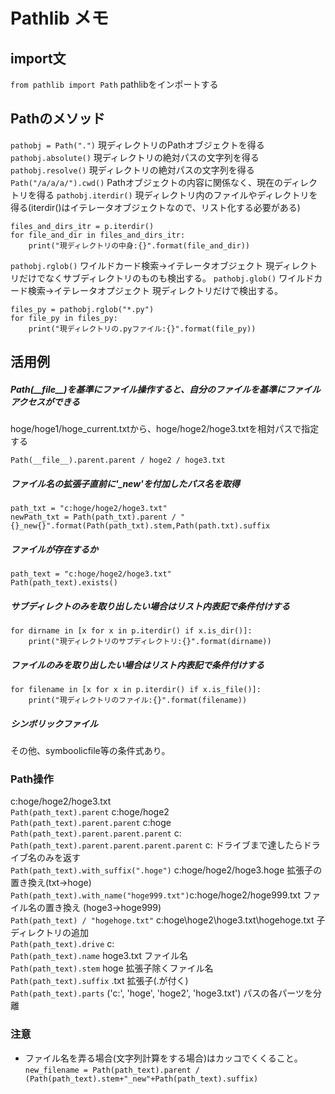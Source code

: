 # Pathlib メモ
## import文
`from pathlib import Path`  pathlibをインポートする
## Pathのメソッド
`pathobj = Path(".")`  現ディレクトリのPathオブジェクトを得る
`pathobj.absolute()` 現ディレクトリの絶対パスの文字列を得る
`pathobj.resolve()` 現ディレクトリの絶対パスの文字列を得る
`Path("/a/a/a/").cwd()` Pathオブジェクトの内容に関係なく、現在のディレクトリを得る
`pathobj.iterdir()` 現ディレクトリ内のファイルやディレクトリを得る(iterdir()はイテレータオブジェクトなので、リスト化する必要がある)
```
files_and_dirs_itr = p.iterdir()
for file_and_dir in files_and_dirs_itr:
    print("現ディレクトリの中身:{}".format(file_and_dir))
``` 
`pathobj.rglob()` ワイルドカード検索→イテレータオブジェクト 現ディレクトリだけでなくサブディレクトリのものも検出する。
`pathobj.glob()` ワイルドカード検索→イテレータオプジェクト 現ディレクトリだけで検出する。
```
files_py = pathobj.rglob("*.py")
for file_py in files_py:
    print("現ディレクトリの.pyファイル:{}".format(file_py))
```
## 活用例
##### Path(\_\_file\_\_)を基準にファイル操作すると、自分のファイルを基準にファイルアクセスができる
hoge/hoge1/hoge_current.txtから、hoge/hoge2/hoge3.txtを相対パスで指定する
```
Path(__file__).parent.parent / hoge2 / hoge3.txt
```
##### ファイル名の拡張子直前に'_new'を付加したパス名を取得
```
path_txt = "c:hoge/hoge2/hoge3.txt"
newPath_txt = Path(path_txt).parent / "{}_new{}".format(Path(path_txt).stem,Path(path.txt).suffix
```
##### ファイルが存在するか
```
path_text = "c:hoge/hoge2/hoge3.txt"
Path(path_text).exists()
```
##### サブディレクトのみを取り出したい場合はリスト内表記で条件付けする
```
for dirname in [x for x in p.iterdir() if x.is_dir()]:
    print("現ディレクトリのサブディレクトリ:{}".format(dirname))
```
##### ファイルのみを取り出したい場合はリスト内表記で条件付けする
```
for filename in [x for x in p.iterdir() if x.is_file()]:
    print("現ディレクトリのファイル:{}".format(filename))
```
##### シンボリックファイル
その他、symboolicfile等の条件式あり。

### Path操作
c:hoge/hoge2/hoge3.txt  
`Path(path_text).parent` c:hoge/hoge2  
`Path(path_text).parent.parent`  c:hoge  
`Path(path_text).parent.parent.parent` c:  
`Path(path_text).parent.parent.parent.parent` c: ドライブまで達したらドライブ名のみを返す  
`Path(path_text).with_suffix(".hoge")` c:hoge/hoge2/hoge3.hoge 拡張子の置き換え(txt->hoge)  
`Path(path_text).with_name("hoge999.txt")`c:hoge/hoge2/hoge999.txt ファイル名の置き換え (hoge3->hoge999)  
`Path(path_text) / "hogehoge.txt"` c:hoge\hoge2\hoge3.txt\hogehoge.txt 子ディレクトリの追加  
`Path(path_text).drive` c:  
`Path(path_text).name`  hoge3.txt  ファイル名  
`Path(path_text).stem`  hoge  拡張子除くファイル名  
`Path(path_text).suffix`  .txt 拡張子(.が付く)  
`Path(path_text).parts`   ('c:', 'hoge', 'hoge2', 'hoge3.txt')  パスの各パーツを分離  

### 注意
- ファイル名を弄る場合(文字列計算をする場合)はカッコでくくること。
`new_filename = Path(path_text).parent / (Path(path_text).stem+"_new"+Path(path_text).suffix)`



